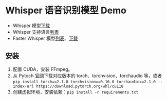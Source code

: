 # Whisper 语音识别模型 Demo

- Whisper 模型[下载](https://github.com/openai/whisper/blob/main/whisper/__init__.py)
- Whisper 支持语言[列表](https://github.com/openai/whisper/blob/main/whisper/tokenizer.py)
- Faster Whisper 模型[列表](https://github.com/SYSTRAN/faster-whisper/blob/master/faster_whisper/utils.py)、[下载](https://huggingface.co/Systran)

## 安装

1. 配置 CUDA，安装 FFmpeg。
2. 从 Pytoch [官网](https://download.pytorch.org/whl/)下载对应版本的 torch、torchvision、torchaudio 等，或者 `pip install torch==2.1.0 torchvision==0.16.0 torchaudio==2.1.0 --index-url https://download.pytorch.org/whl/cu118`
3. 创建虚拟环境，安装依赖：`pip install -r requirements.txt`
